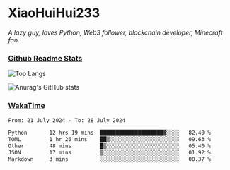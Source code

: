 # XiaoHuiHui233

*A lazy guy, loves Python, Web3 follower, blockchain developer, Minecraft fan.*

### [Github Readme Stats](https://github.com/anuraghazra/github-readme-stats)

![Top Langs](https://github-readme-stats.vercel.app/api/top-langs/?username=XiaoHuiHui233&layout=compact&theme=github_dark)

![Anurag's GitHub stats](https://github-readme-stats.vercel.app/api?username=XiaoHuiHui233&show_icons=true&theme=github_dark)

### [WakaTime](https://wakatime.com)

<!--START_SECTION:waka-->

```txt
From: 21 July 2024 - To: 28 July 2024

Python       12 hrs 19 mins  ████████████████████▓░░░░   82.40 %
TOML         1 hr 26 mins    ██▒░░░░░░░░░░░░░░░░░░░░░░   09.63 %
Other        48 mins         █▒░░░░░░░░░░░░░░░░░░░░░░░   05.40 %
JSON         17 mins         ▒░░░░░░░░░░░░░░░░░░░░░░░░   01.92 %
Markdown     3 mins          ░░░░░░░░░░░░░░░░░░░░░░░░░   00.37 %
```

<!--END_SECTION:waka-->
